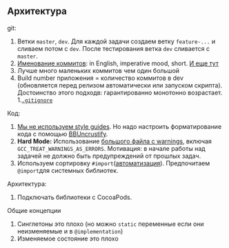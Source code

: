 Архитектура 
-----

git:

1. Ветки `master`, `dev`. Для каждой задачи создаем ветку `feature-...` и сливаем потом с `dev`. После тестирования ветка `dev` сливается с `master`.
1. [Именование коммитов](http://chris.beams.io/posts/git-commit/#seven-rules): in English, imperative mood, short. [И еще тут](http://faq.sealedabstract.com/commit%20messages/)
2. Лучше много маленьких коммитов чем один большой
2. Build number приложения = количество коммитов в dev (обновляется перед релизом автоматически или запуском скрипта). Достоинство этого подходв: гарантированно монотонно возрастает.
1.[`.gitignore`](https://www.gitignore.io)

Код:

1. [Мы не используем style guides](http://faq.sealedabstract.com/styleguides/). Но надо настроить форматирование кода с помощью [BBUncrustify](https://github.com/benoitsan/BBUncrustifyPlugin-Xcode).
1. **Hard Mode:** Использование [большого файла с warnings](Warnings.xcconfig), включая  `GCC_TREAT_WARNINGS_AS_ERRORS`.
Мотивация: в начале работы над задачей не должно быть предупреждений от прошлых задач.
1. Используем сортировку `#import`([автоматизация](http://stackoverflow.com/a/8104750)). Предпочитаем `@import`для системных библиотек.

Архитектура:

1. Подключать библиотеки с CocoaPods.

Общие концепции 

1. Синглетоны это плохо (но можно `static` переменные если они неизменяемые и в `@implementation`)
2. Изменяемое состояние это плохо

